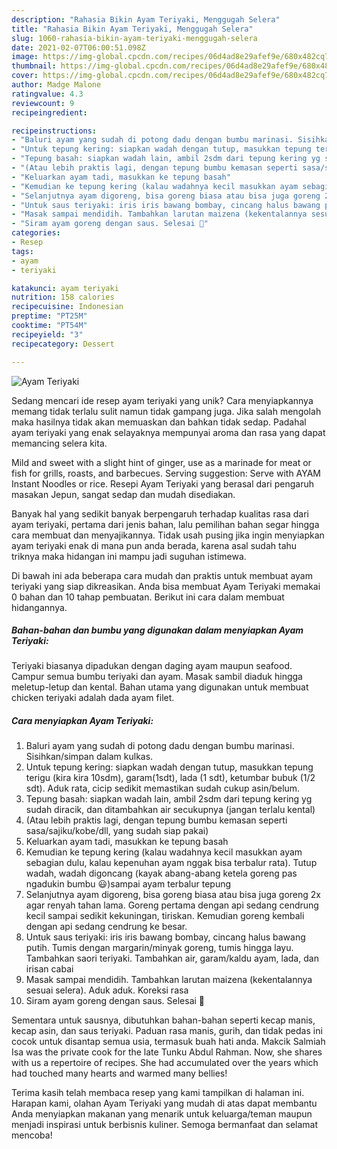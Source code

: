 ```yaml
---
description: "Rahasia Bikin Ayam Teriyaki, Menggugah Selera"
title: "Rahasia Bikin Ayam Teriyaki, Menggugah Selera"
slug: 1060-rahasia-bikin-ayam-teriyaki-menggugah-selera
date: 2021-02-07T06:00:51.098Z
image: https://img-global.cpcdn.com/recipes/06d4ad8e29afef9e/680x482cq70/ayam-teriyaki-foto-resep-utama.jpg
thumbnail: https://img-global.cpcdn.com/recipes/06d4ad8e29afef9e/680x482cq70/ayam-teriyaki-foto-resep-utama.jpg
cover: https://img-global.cpcdn.com/recipes/06d4ad8e29afef9e/680x482cq70/ayam-teriyaki-foto-resep-utama.jpg
author: Madge Malone
ratingvalue: 4.3
reviewcount: 9
recipeingredient:

recipeinstructions:
- "Baluri ayam yang sudah di potong dadu dengan bumbu marinasi. Sisihkan/simpan dalam kulkas."
- "Untuk tepung kering: siapkan wadah dengan tutup, masukkan tepung terigu (kira kira 10sdm), garam(1sdt), lada (1 sdt), ketumbar bubuk (1/2 sdt). Aduk rata, cicip sedikit memastikan sudah cukup asin/belum."
- "Tepung basah: siapkan wadah lain, ambil 2sdm dari tepung kering yg sudah diracik, dan ditambahkan air secukupnya (jangan terlalu kental)"
- "(Atau lebih praktis lagi, dengan tepung bumbu kemasan seperti sasa/sajiku/kobe/dll, yang sudah siap pakai)"
- "Keluarkan ayam tadi, masukkan ke tepung basah"
- "Kemudian ke tepung kering (kalau wadahnya kecil masukkan ayam sebagian dulu, kalau kepenuhan ayam nggak bisa terbalur rata). Tutup wadah, wadah digoncang (kayak abang-abang ketela goreng pas ngadukin bumbu 😃)sampai ayam terbalur tepung"
- "Selanjutnya ayam digoreng, bisa goreng biasa atau bisa juga goreng 2x agar renyah tahan lama. Goreng pertama dengan api sedang cendrung kecil sampai sedikit kekuningan, tiriskan. Kemudian goreng kembali dengan api sedang cendrung ke besar."
- "Untuk saus teriyaki: iris iris bawang bombay, cincang halus bawang putih. Tumis dengan margarin/minyak goreng, tumis hingga layu. Tambahkan saori teriyaki. Tambahkan air, garam/kaldu ayam, lada, dan irisan cabai"
- "Masak sampai mendidih. Tambahkan larutan maizena (kekentalannya sesuai selera). Aduk aduk. Koreksi rasa"
- "Siram ayam goreng dengan saus. Selesai 🤗"
categories:
- Resep
tags:
- ayam
- teriyaki

katakunci: ayam teriyaki 
nutrition: 158 calories
recipecuisine: Indonesian
preptime: "PT25M"
cooktime: "PT54M"
recipeyield: "3"
recipecategory: Dessert

---
```



![Ayam Teriyaki](https://img-global.cpcdn.com/recipes/06d4ad8e29afef9e/680x482cq70/ayam-teriyaki-foto-resep-utama.jpg)

Sedang mencari ide resep ayam teriyaki yang unik? Cara menyiapkannya memang tidak terlalu sulit namun tidak gampang juga. Jika salah mengolah maka hasilnya tidak akan memuaskan dan bahkan tidak sedap. Padahal ayam teriyaki yang enak selayaknya mempunyai aroma dan rasa yang dapat memancing selera kita.

Mild and sweet with a slight hint of ginger, use as a marinade for meat or fish for grills, roasts, and barbecues. Serving suggestion: Serve with AYAM Instant Noodles or rice. Resepi Ayam Teriyaki yang berasal dari pengaruh masakan Jepun, sangat sedap dan mudah disediakan.

Banyak hal yang sedikit banyak berpengaruh terhadap kualitas rasa dari ayam teriyaki, pertama dari jenis bahan, lalu pemilihan bahan segar hingga cara membuat dan menyajikannya. Tidak usah pusing jika ingin menyiapkan ayam teriyaki enak di mana pun anda berada, karena asal sudah tahu triknya maka hidangan ini mampu jadi suguhan istimewa.


Di bawah ini ada beberapa cara mudah dan praktis untuk membuat ayam teriyaki yang siap dikreasikan. Anda bisa membuat Ayam Teriyaki memakai 0 bahan dan 10 tahap pembuatan. Berikut ini cara dalam membuat hidangannya.

<!--inarticleads1-->

##### Bahan-bahan dan bumbu yang digunakan dalam menyiapkan Ayam Teriyaki:



Teriyaki biasanya dipadukan dengan daging ayam maupun seafood. Campur semua bumbu teriyaki dan ayam. Masak sambil diaduk hingga meletup-letup dan kental. Bahan utama yang digunakan untuk membuat chicken teriyaki adalah dada ayam filet. 

<!--inarticleads2-->

##### Cara menyiapkan Ayam Teriyaki:

1. Baluri ayam yang sudah di potong dadu dengan bumbu marinasi. Sisihkan/simpan dalam kulkas.
1. Untuk tepung kering: siapkan wadah dengan tutup, masukkan tepung terigu (kira kira 10sdm), garam(1sdt), lada (1 sdt), ketumbar bubuk (1/2 sdt). Aduk rata, cicip sedikit memastikan sudah cukup asin/belum.
1. Tepung basah: siapkan wadah lain, ambil 2sdm dari tepung kering yg sudah diracik, dan ditambahkan air secukupnya (jangan terlalu kental)
1. (Atau lebih praktis lagi, dengan tepung bumbu kemasan seperti sasa/sajiku/kobe/dll, yang sudah siap pakai)
1. Keluarkan ayam tadi, masukkan ke tepung basah
1. Kemudian ke tepung kering (kalau wadahnya kecil masukkan ayam sebagian dulu, kalau kepenuhan ayam nggak bisa terbalur rata). Tutup wadah, wadah digoncang (kayak abang-abang ketela goreng pas ngadukin bumbu 😃)sampai ayam terbalur tepung
1. Selanjutnya ayam digoreng, bisa goreng biasa atau bisa juga goreng 2x agar renyah tahan lama. Goreng pertama dengan api sedang cendrung kecil sampai sedikit kekuningan, tiriskan. Kemudian goreng kembali dengan api sedang cendrung ke besar.
1. Untuk saus teriyaki: iris iris bawang bombay, cincang halus bawang putih. Tumis dengan margarin/minyak goreng, tumis hingga layu. Tambahkan saori teriyaki. Tambahkan air, garam/kaldu ayam, lada, dan irisan cabai
1. Masak sampai mendidih. Tambahkan larutan maizena (kekentalannya sesuai selera). Aduk aduk. Koreksi rasa
1. Siram ayam goreng dengan saus. Selesai 🤗


Sementara untuk sausnya, dibutuhkan bahan-bahan seperti kecap manis, kecap asin, dan saus teriyaki. Paduan rasa manis, gurih, dan tidak pedas ini cocok untuk disantap semua usia, termasuk buah hati anda. Makcik Salmiah Isa was the private cook for the late Tunku Abdul Rahman. Now, she shares with us a repertoire of recipes. She had accumulated over the years which had touched many hearts and warmed many bellies! 

Terima kasih telah membaca resep yang kami tampilkan di halaman ini. Harapan kami, olahan Ayam Teriyaki yang mudah di atas dapat membantu Anda menyiapkan makanan yang menarik untuk keluarga/teman maupun menjadi inspirasi untuk berbisnis kuliner. Semoga bermanfaat dan selamat mencoba!
